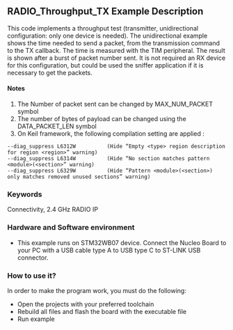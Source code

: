 ## __RADIO_Throughput_TX Example Description__

This code implements a throughput test (transmitter, unidirectional configuration: only one device is needed).
The unidirectional example shows the time needed to send a packet, from the transmission command to the TX callback. The time is measured with the TIM peripheral.
The result is shown after a burst of packet number sent. It is not required an RX device for this configuration, 
but could be used the sniffer application if it is necessary to get the packets.

#### __Notes__

  1. The Number of packet sent can be changed by MAX_NUM_PACKET symbol  
  2. The number of bytes of payload can be changed using the DATA_PACKET_LEN symbol
  3. On Keil framework, the following compilation setting are applied :

    --diag_suppress L6312W          (Hide “Empty <type> region description for region <region>” warning)
    --diag_suppress L6314W          (Hide “No section matches pattern <module>(<section>” warning)
    --diag_suppress L6329W          (Hide “Pattern <module>(<section>) only matches removed unused sections” warning)

### __Keywords__

Connectivity, 2.4 GHz RADIO IP

### __Hardware and Software environment__

  - This example runs on STM32WB07 device.
    Connect the Nucleo Board to your PC with a USB cable type A to USB type C to ST-LINK USB connector. 

### __How to use it?__

In order to make the program work, you must do the following:

 - Open the projects with your preferred toolchain
 - Rebuild all files and flash the board with the executable file
 - Run example
 
